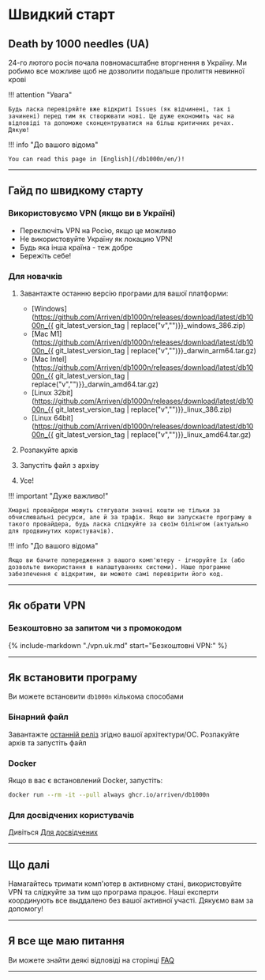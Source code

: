 # Швидкий старт

## Death by 1000 needles (UA)

24-го лютого росія почала повномасштабне вторгнення в Україну. Ми робимо все можливе щоб не дозволити подальше пролиття невинної крові

!!! attention "Увага"

    Будь ласка перевіряйте вже відкриті Issues (як відчинені, так і зачинені) перед тим як створювати нові. Це дуже економить час на відповіді та допоможе cконцентруватися на більш критичних речах. Дякую!

!!! info "До вашого відома"

    You can read this page in [English](/db1000n/en/)!

---

## Гайд по швидкому старту

### Використовуємо VPN (якщо ви в Україні)

- Переключіть VPN на Росію, якщо це можливо
- Не використовуйте Україну як локацию VPN!
- Будь яка інша країна - теж добре
- Бережіть себе!

### Для новачків

1. Завантажте останню версію програми для вашої платформи:

   - [Windows](https://github.com/Arriven/db1000n/releases/download/latest/db1000n_{{ git_latest_version_tag | replace("v","")}}\_windows_386.zip)
   - [Mac M1](https://github.com/Arriven/db1000n/releases/download/latest/db1000n_{{ git_latest_version_tag | replace("v","")}}\_darwin_arm64.tar.gz)
   - [Mac Intel](https://github.com/Arriven/db1000n/releases/download/latest/db1000n_{{ git_latest_version_tag | replace("v","")}}\_darwin_amd64.tar.gz)
   - [Linux 32bit](https://github.com/Arriven/db1000n/releases/download/latest/db1000n_{{ git_latest_version_tag | replace("v","")}}\_linux_386.zip)
   - [Linux 64bit](https://github.com/Arriven/db1000n/releases/download/latest/db1000n_{{ git_latest_version_tag | replace("v","")}}\_linux_amd64.tar.gz)

1. Розпакуйте архів
1. Запустіть файл з архіву
1. Усе!

!!! important "Дуже важливо!"

    Хмарні провайдери можуть стягувати значні кошти не тільки за обчислювальні ресурси, але й за трафік. Якщо ви запускаєте програму в такого провайдера, будь ласка слідкуйте за своїм білінгом (актуально для продвинутих користувачів).

!!! info "До вашого відома"

    Якщо ви бачите попередження з вашого комп'ютеру - ігноруйте їх (або дозвольте використання в налаштуваннях системи). Наше програмне забезпечення є відкритим, ви можете самі перевірити його код.

---

## Як обрати VPN

### Безкоштовно за запитом чи з промокодом

{%
   include-markdown "./vpn.uk.md"
   start="Безкоштовні VPN:"
%}

---

## Як встановити програму

Ви можете встановити `db1000n` кількома способами

### Бінарний файл

Завантажте [останній реліз](https://github.com/Arriven/db1000n/releases/latest) згідно вашої архітектури/ОС.
Розпакуйте архів та запустіть файл

### Docker

Якщо в вас є встановлений Docker, запустіть:

```bash
docker run --rm -it --pull always ghcr.io/arriven/db1000n
```

### Для досвідчених користувачів

Дивіться [Для досвідчених](/db1000n/advanced-docs/advanced-and-devs/)

---

## Що далі

Намагайтесь тримати комп'ютер в активному стані, використовуйте VPN та слідкуйте за тим що програма працює.
Наші експерти координують все выддалено без вашої активної участі.
Дякуємо вам за допомогу!

---

## Я все ще маю питання

Ви можете знайти деякі відповіді на сторінці [FAQ](/db1000n/uk/faq/)

---
